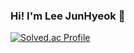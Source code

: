 ### Hi! I'm Lee JunHyeok 👋
[![Solved.ac Profile](http://mazassumnida.wtf/api/v2/generate_badge?boj=ljh102715)](https://solved.ac/ljh102715/)
<!--
**ljh102715/ljh102715** is a ✨ _special_ ✨ repository because its `README.md` (this file) appears on your GitHub profile.

Here are some ideas to get you started:

- 🔭 I’m currently working on ...
- 🌱 I’m currently learning ...
- 👯 I’m looking to collaborate on ...
- 🤔 I’m looking for help with ...
- 💬 Ask me about ...
- 📫 How to reach me: ...
- 😄 Pronouns: ...
- ⚡ Fun fact: ...
-->
